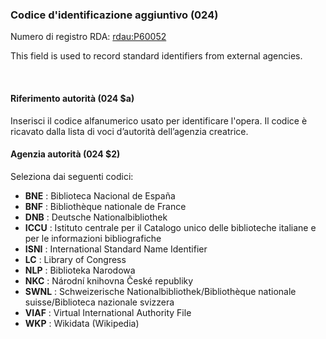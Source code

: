 ### **Codice d'identificazione&nbsp;aggiuntivo&nbsp;(024)** 

Numero di registro RDA:&nbsp;[rdau:P60052](http://www.rdaregistry.info/Elements/u/#P60052)

This field is used to record standard identifiers from external agencies.

&nbsp;&nbsp;

#### Riferimento autorità (024 $a)

Inserisci il codice alfanumerico usato per identificare l'opera. Il codice è ricavato dalla lista di voci d’autorità dell’agenzia creatrice.

#### Agenzia autorità (024 $2)

Seleziona dai seguenti codici:

- **BNE** : Biblioteca Nacional de España  
- **BNF** : Bibliothèque nationale de France
- **DNB** : Deutsche Nationalbibliothek
- **ICCU** : Istituto centrale per il Catalogo unico delle biblioteche italiane e per le informazioni bibliografiche
- **ISNI** : International Standard Name Identifier
- **LC** : Library of Congress
- **NLP** : Biblioteka Narodowa
- **NKC** : Národní knihovna České republiky
- **SWNL** : Schweizerische Nationalbibliothek/Bibliothèque nationale suisse/Biblioteca nazionale svizzera
- **VIAF** : Virtual International Authority File
- **WKP** : Wikidata (Wikipedia)&nbsp;